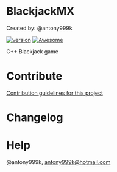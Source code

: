 # BlackjackMX
Created by: @antony999k

[![version](https://img.shields.io/badge/version-0.0.1-ff69b4.svg)]()
[![Awesome](https://cdn.rawgit.com/sindresorhus/awesome/d7305f38d29fed78fa85652e3a63e154dd8e8829/media/badge.svg)](https://github.com/wasabeef/awesome-android-ui)

C++ Blackjack game

# Contribute

[Contribution guidelines for this project](contributing.md)


# Changelog

# Help
@antony999k, antony999k@hotmail.com
